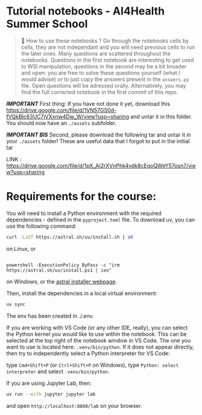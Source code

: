 # Tutorial notebooks - AI4Health Summer School

> 👀​ How to use these notebooks ?
> Go through the notebooks cells by cells, they are not independant and you will need previous cells to run the later ones.
> Many questions are scattered throughout the notebooks. Questions in the first notebook are interesting to get used to WSI manipulation, 
> questions in the second may be a bit broader and open: you are free to solve these questions yourself (what I would advise) or to just copy the answers present in the `answers.py` file.
> Open questions will be adressed orally. Alternatively, you may find the full corrected notebook in the first commit of this repo.

**_IMPORTANT_** First thing: If you have not done it yet, download this https://drive.google.com/file/d/1VN57GS0d-fVQkBlc63UC7jVXxnw4Dw_W/view?usp=sharing and untar it in this folder.
You should now have an `./assets` subfolder.

**_IMPORTANT BIS_** Second, please download the following tar and untar it in your `./assets` folder! 
These are useful data that I forgot to put in the initial tar

LINK : https://drive.google.com/file/d/1pX_Ai2rXVnPhk4vdk8cEqoQWeY57osn7/view?usp=sharing 

# Requirements for the course:

You will need to install a Python environment with the required dependencies - defined in the `pyproject.toml` file.
To download uv, you can use the following command:

```bash
curl -LsSf https://astral.sh/uv/install.sh | sh
```

on Linux, or 

```

powershell -ExecutionPolicy ByPass -c "irm https://astral.sh/uv/install.ps1 | iex" 
```
on Windows, or the [astral installer webpage](https://docs.astral.sh/uv/getting-started/installation/#standalone-installer).

Then, install the dependencies in a local virtual environment:

```bash
uv sync
```

The env has been created in ./.env.

If you are working with VS Code (or any other IDE, really), you can select the Python kernel you would like to use within the notebook.
This can be selected at the top right of the notebook window in VS Code.
The one you want to use is located here: `.venv/bin/python`.
If it does not appear directly, then try to independently select a Python interpreter for VS Code:

type `Cmd+Shift+P` (or `Ctrl+Shift+P` on Windows), type `Python: select interpreter` and select `.venv/bin/python`.

If you are using Jupyter Lab, then:

```bash
uv run --with jupyter jupyter lab
```

and open `http://localhost:8888/lab` on your browser.
